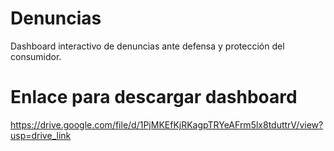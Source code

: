 # Denuncias
Dashboard interactivo de denuncias ante defensa y protección del consumidor.

# Enlace para descargar dashboard
https://drive.google.com/file/d/1PjMKEfKjRKagpTRYeAFrm5lx8tduttrV/view?usp=drive_link

